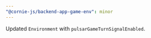```yaml
---
"@cornie-js/backend-app-game-env": minor
---
```


Updated `Environment` with `pulsarGameTurnSignalEnabled`.
